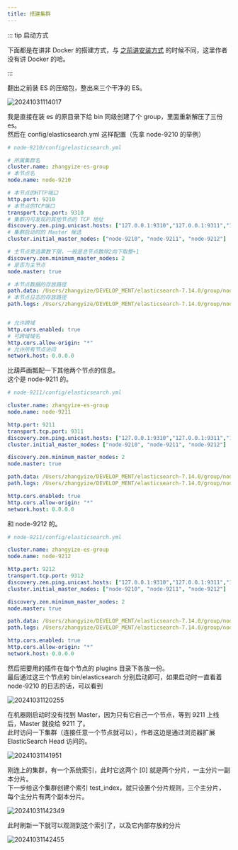```yaml
---
title: 搭建集群
---
```


::: tip 启动方式

下面都是在讲非 Docker 的搭建方式，与 [之前讲安装方式](../0-begin.html) 的时候不同，这里作者没有讲 Docker 的哈。  

:::

翻出之前装 ES 的压缩包，整出来三个干净的 ES。  

![20241031114017](https://cr-demo-blog-1308117710.cos.ap-nanjing.myqcloud.com/chivas-regal/20241031114017.png)

我是直接在装 es 的原目录下给 bin 同级创建了个 group，里面重新解压了三份 es。  
然后在 config/elasticsearch.yml 这样配置（先拿 node-9210 的举例）

```yml
# node-9210/config/elasticsearch.yml

# 所属集群名
cluster.name: zhangyize-es-group
# 本节点名
node.name: node-9210

# 本节点的HTTP端口
http.port: 9210
# 本节点的TCP端口
transport.tcp.port: 9310
# 集群内可发现的其他节点的 TCP 地址
discovery.zen.ping.unicast.hosts: ["127.0.0.1:9310","127.0.0.1:9311","127.0.0.1:9312"]
# 集群启动时的 Master 候选
cluster.initial_master_nodes: ["node-9210", "node-9211", "node-9212"]

# 主节点竞选票数下限，一般是总节点数除2向下取整+1
discovery.zen.minimum_master_nodes: 2
# 是否为主节点
node.master: true

# 本节点数据的存放路径
path.data: /Users/zhangyize/DEVELOP_MENT/elasticsearch-7.14.0/group/node-9210/data
# 本节点日志的存放路径
path.logs: /Users/zhangyize/DEVELOP_MENT/elasticsearch-7.14.0/group/node-9210/logs


# 允许跨域
http.cors.enabled: true
# 可跨域域名
http.cors.allow-origin: "*"
# 允许所有节点访问
network.host: 0.0.0.0
```

比葫芦画瓢配一下其他两个节点的信息。  
这个是 node-9211 的。  

```yml
# node-9211/config/elasticsearch.yml

cluster.name: zhangyize-es-group
node.name: node-9211

http.port: 9211
transport.tcp.port: 9311
discovery.zen.ping.unicast.hosts: ["127.0.0.1:9310","127.0.0.1:9311","127.0.0.1:9312"]
cluster.initial_master_nodes: ["node-9210", "node-9211", "node-9212"]

discovery.zen.minimum_master_nodes: 2
node.master: true

path.data: /Users/zhangyize/DEVELOP_MENT/elasticsearch-7.14.0/group/node-9211/data
path.logs: /Users/zhangyize/DEVELOP_MENT/elasticsearch-7.14.0/group/node-9211/logs

http.cors.enabled: true
http.cors.allow-origin: "*"
network.host: 0.0.0.0
```

和 node-9212 的。  

```yml
# node-9211/config/elasticsearch.yml

cluster.name: zhangyize-es-group
node.name: node-9212

http.port: 9212
transport.tcp.port: 9312
discovery.zen.ping.unicast.hosts: ["127.0.0.1:9310","127.0.0.1:9311","127.0.0.1:9312"]
cluster.initial_master_nodes: ["node-9210", "node-9211", "node-9212"]

discovery.zen.minimum_master_nodes: 2
node.master: true

path.data: /Users/zhangyize/DEVELOP_MENT/elasticsearch-7.14.0/group/node-9212/data
path.logs: /Users/zhangyize/DEVELOP_MENT/elasticsearch-7.14.0/group/node-9212/logs

http.cors.enabled: true
http.cors.allow-origin: "*"
network.host: 0.0.0.0
```

然后把要用的插件在每个节点的 plugins 目录下各放一份。  
最后通过这三个节点的 bin/elasticsearch 分别启动即可，如果启动时一直看着 node-9210 的日志的话，可以看到  

![20241031120255](https://cr-demo-blog-1308117710.cos.ap-nanjing.myqcloud.com/chivas-regal/20241031120255.png)

在机器刚启动时没有找到 Master，因为只有它自己一个节点，等到 9211 上线后，Master 就投给 9211 了。  
此时访问一下集群（连接任意一个节点就可以），作者这边是通过浏览器扩展 ElasticSearch Head 访问的。  

![20241031141951](https://cr-demo-blog-1308117710.cos.ap-nanjing.myqcloud.com/chivas-regal/20241031141951.png)  

刚连上的集群，有一个系统索引，此时它这两个 [0] 就是两个分片，一主分片一副本分片。  
下一步给这个集群创建个索引 test_index，就只设置个分片规则，三个主分片，每个主分片有两个副本分片。  

![20241031142349](https://cr-demo-blog-1308117710.cos.ap-nanjing.myqcloud.com/chivas-regal/20241031142349.png)  

此时刷新一下就可以观测到这个索引了，以及它内部存放的分片

![20241031142455](https://cr-demo-blog-1308117710.cos.ap-nanjing.myqcloud.com/chivas-regal/20241031142455.png)